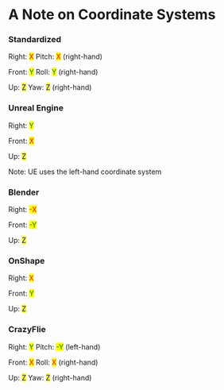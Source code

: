 # A Note on Coordinate Systems

### Standardized

Right: <mark style="color:red;">X</mark>     Pitch: <mark style="color:red;">X</mark> (right-hand)

Front: <mark style="color:green;">Y</mark>     Roll: <mark style="color:green;">Y</mark> (right-hand)

Up: <mark style="color:blue;">Z</mark>         Yaw: <mark style="color:blue;">Z</mark> (right-hand)



### Unreal Engine

Right: <mark style="color:green;">Y</mark>

Front: <mark style="color:red;">X</mark>

Up: <mark style="color:blue;">Z</mark>

Note: UE uses the left-hand coordinate system



### Blender

Right: <mark style="color:red;">-X</mark>

Front: <mark style="color:green;">-Y</mark>

Up: <mark style="color:blue;">Z</mark>



### OnShape

Right: <mark style="color:red;">X</mark>

Front: <mark style="color:green;">Y</mark>

Up: <mark style="color:blue;">Z</mark>



### CrazyFlie

Right: <mark style="color:green;">Y</mark>     Pitch: <mark style="color:green;">-Y</mark> (left-hand)

Front: <mark style="color:red;">X</mark>     Roll: <mark style="color:red;">X</mark> (right-hand)

Up: <mark style="color:blue;">Z</mark>         Yaw: <mark style="color:blue;">Z</mark> (right-hand)
